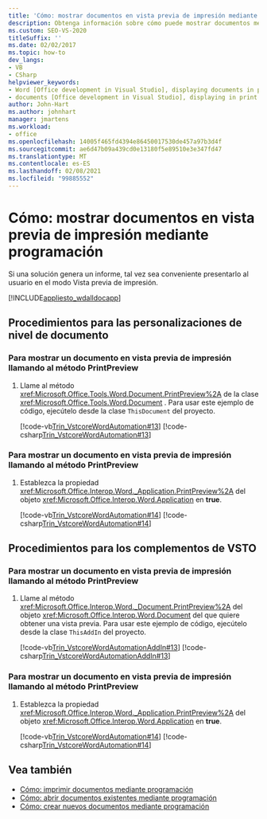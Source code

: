 ```yaml
---
title: 'Cómo: mostrar documentos en vista previa de impresión mediante programación'
description: Obtenga información sobre cómo puede mostrar documentos mediante programación en la vista previa de impresión en un documento de Microsoft Word.
ms.custom: SEO-VS-2020
titleSuffix: ''
ms.date: 02/02/2017
ms.topic: how-to
dev_langs:
- VB
- CSharp
helpviewer_keywords:
- Word [Office development in Visual Studio], displaying documents in print preview
- documents [Office development in Visual Studio], displaying in print preview
author: John-Hart
ms.author: johnhart
manager: jmartens
ms.workload:
- office
ms.openlocfilehash: 14005f465fd4394e86450017530de457a97b3d4f
ms.sourcegitcommit: ae6d47b09a439cd0e13180f5e89510e3e347fd47
ms.translationtype: MT
ms.contentlocale: es-ES
ms.lasthandoff: 02/08/2021
ms.locfileid: "99885552"
---
```

# <a name="how-to-programmatically-display-documents-in-print-preview"></a>Cómo: mostrar documentos en vista previa de impresión mediante programación
  Si una solución genera un informe, tal vez sea conveniente presentarlo al usuario en el modo Vista previa de impresión.

 [!INCLUDE[appliesto_wdalldocapp](../vsto/includes/appliesto-wdalldocapp-md.md)]

## <a name="procedures-for-document-level-customizations"></a>Procedimientos para las personalizaciones de nivel de documento

### <a name="to-display-a-document-in-print-preview-by-calling-the-printpreview-method"></a>Para mostrar un documento en vista previa de impresión llamando al método PrintPreview

1. Llame al método <xref:Microsoft.Office.Tools.Word.Document.PrintPreview%2A> de la clase <xref:Microsoft.Office.Tools.Word.Document> . Para usar este ejemplo de código, ejecútelo desde la clase `ThisDocument` del proyecto.

     [!code-vb[Trin_VstcoreWordAutomation#13](../vsto/codesnippet/VisualBasic/Trin_VstcoreWordAutomationVB/ThisDocument.vb#13)]
     [!code-csharp[Trin_VstcoreWordAutomation#13](../vsto/codesnippet/CSharp/Trin_VstcoreWordAutomationCS/ThisDocument.cs#13)]

### <a name="to-display-a-document-in-print-preview-by-setting-the-printpreview-property"></a>Para mostrar un documento en vista previa de impresión llamando al método PrintPreview

1. Establezca la propiedad <xref:Microsoft.Office.Interop.Word._Application.PrintPreview%2A> del objeto <xref:Microsoft.Office.Interop.Word.Application> en **true**.

     [!code-vb[Trin_VstcoreWordAutomation#14](../vsto/codesnippet/VisualBasic/Trin_VstcoreWordAutomationVB/ThisDocument.vb#14)]
     [!code-csharp[Trin_VstcoreWordAutomation#14](../vsto/codesnippet/CSharp/Trin_VstcoreWordAutomationCS/ThisDocument.cs#14)]

## <a name="procedures-for-vsto-add-ins"></a>Procedimientos para los complementos de VSTO

### <a name="to-display-a-document-in-print-preview-by-calling-the-printpreview-method"></a>Para mostrar un documento en vista previa de impresión llamando al método PrintPreview

1. Llame al método <xref:Microsoft.Office.Interop.Word._Document.PrintPreview%2A> del objeto <xref:Microsoft.Office.Interop.Word.Document> del que quiere obtener una vista previa. Para usar este ejemplo de código, ejecútelo desde la clase `ThisAddIn` del proyecto.

     [!code-vb[Trin_VstcoreWordAutomationAddIn#13](../vsto/codesnippet/VisualBasic/Trin_VstcoreWordAutomationAddIn/ThisAddIn.vb#13)]
     [!code-csharp[Trin_VstcoreWordAutomationAddIn#13](../vsto/codesnippet/CSharp/Trin_VstcoreWordAutomationAddIn/ThisAddIn.cs#13)]

### <a name="to-display-a-document-in-print-preview-by-setting-the-printpreview-property"></a>Para mostrar un documento en vista previa de impresión llamando al método PrintPreview

1. Establezca la propiedad <xref:Microsoft.Office.Interop.Word._Application.PrintPreview%2A> del objeto <xref:Microsoft.Office.Interop.Word.Application> en **true**.

     [!code-vb[Trin_VstcoreWordAutomation#14](../vsto/codesnippet/VisualBasic/Trin_VstcoreWordAutomationVB/ThisDocument.vb#14)]
     [!code-csharp[Trin_VstcoreWordAutomation#14](../vsto/codesnippet/CSharp/Trin_VstcoreWordAutomationCS/ThisDocument.cs#14)]

## <a name="see-also"></a>Vea también
- [Cómo: imprimir documentos mediante programación](../vsto/how-to-programmatically-print-documents.md)
- [Cómo: abrir documentos existentes mediante programación](../vsto/how-to-programmatically-open-existing-documents.md)
- [Cómo: crear nuevos documentos mediante programación](../vsto/how-to-programmatically-create-new-documents.md)
